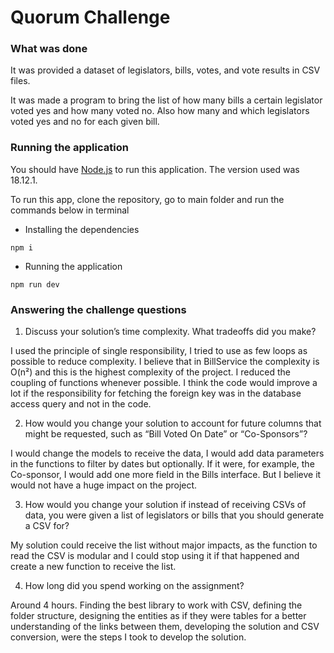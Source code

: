 # Quorum Challenge

### What was done
It was provided a dataset of legislators, bills, votes, and vote results in CSV files. 

It was made a program to bring the list of how many bills a certain legislator voted yes and how many voted no.
Also how many and which legislators voted yes and no for each given bill.


### Running the application

You should have [Node.js](https://nodejs.org/en) to run this application. The version used was 18.12.1.

To run this app, clone the repository, go to main folder and run the commands below in terminal

- Installing the dependencies
```shell
npm i
```

- Running the application
```shell
npm run dev
```


### Answering the challenge questions

1. Discuss your solution’s time complexity. What tradeoffs did you make?

I used the principle of single responsibility, I tried to use as few loops as possible to reduce complexity. I believe that in BillService the complexity is O(n²) and this is the highest complexity of the project. I reduced the coupling of functions whenever possible. I think the code would improve a lot if the responsibility for fetching the foreign key was in the database access query and not in the code.

2. How would you change your solution to account for future columns that might be requested, such as “Bill Voted On Date” or “Co-Sponsors”?

I would change the models to receive the data, I would add data parameters in the functions to filter by dates but optionally. If it were, for example, the Co-sponsor, I would add one more field in the Bills interface. But I believe it would not have a huge impact on the project.

3. How would you change your solution if instead of receiving CSVs of data, you were given a list of legislators or bills that you should generate a CSV for?

My solution could receive the list without major impacts, as the function to read the CSV is modular and I could stop using it if that happened and create a new function to receive the list.

4. How long did you spend working on the assignment?

Around 4 hours. Finding the best library to work with CSV, defining the folder structure, designing the entities as if they were tables for a better understanding of the links between them, developing the solution and CSV conversion, were the steps I took to develop the solution.
